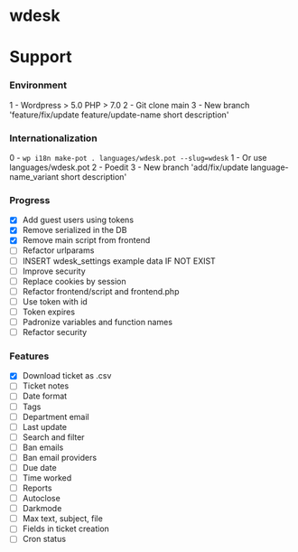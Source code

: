 # wdesk

# Support

### Environment

1 - Wordpress > 5.0 PHP > 7.0
2 - Git clone main
3 - New branch 'feature/fix/update feature/update-name short description'

### Internationalization

0 - ```wp i18n make-pot . languages/wdesk.pot --slug=wdesk```
1 - Or use languages/wdesk.pot
2 - Poedit
3 - New branch 'add/fix/update language-name_variant short description'

### Progress

- [X] Add guest users using tokens
- [X] Remove serialized in the DB
- [X] Remove main script from frontend
- [ ] Refactor urlparams
- [ ] INSERT wdesk_settings example data IF NOT EXIST
- [ ] Improve security
- [ ] Replace cookies by session
- [ ] Refactor frontend/script and frontend.php
- [ ] Use token with id
- [ ] Token expires
- [ ] Padronize variables and function names
- [ ] Refactor security

### Features

- [X] Download ticket as .csv
- [ ] Ticket notes
- [ ] Date format
- [ ] Tags
- [ ] Department email
- [ ] Last update
- [ ] Search and filter
- [ ] Ban emails
- [ ] Ban email providers
- [ ] Due date
- [ ] Time worked
- [ ] Reports
- [ ] Autoclose
- [ ] Darkmode
- [ ] Max text, subject, file
- [ ] Fields in ticket creation
- [ ] Cron status